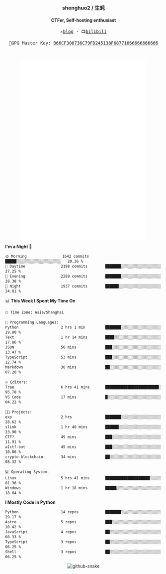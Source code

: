 <h3 align="center"> shenghuo2 / 生蚝 </h3>
<h4 align="center" >CTFer, Self-hosting enthusiast</h3>


<p align="center">
  <samp>
    ✍️<a href="https://blog.shenghuo2.top/">blog</a> -
    📺<a href="https://space.bilibili.com/85894935">bilibili</a>
  </samp>
</p>
<p align="center">
  <samp>
     🔐GPG Master Key: <a align="center" href="https://github.com/shenghuo2.gpg">B66CF308736C79FD245138F68771666666666666</a>
  </samp>
</p>
<br>
<p align="center">
  <a href="https://github.com/shenghuo2">
    <img width="400" align="top" src="https://github.com/shenghuo2/shenghuo2/blob/main/metrics.left.svg" />
  </a>
  <a href="https://github.com/shenghuo2">
    <img width="400" align="top" src="https://github.com/shenghuo2/shenghuo2/blob/main/metrics.right.svg" />
  </a>
</p>


<!--START_SECTION:waka-->
**I'm a Night 🦉** 

```text
🌞 Morning                1642 commits        █████░░░░░░░░░░░░░░░░░░░░   20.36 % 
🌆 Daytime                2198 commits        ███████░░░░░░░░░░░░░░░░░░   27.25 % 
🌃 Evening                2289 commits        ███████░░░░░░░░░░░░░░░░░░   28.38 % 
🌙 Night                  1937 commits        ██████░░░░░░░░░░░░░░░░░░░   24.01 % 
```


📊 **This Week I Spent My Time On** 

```text
🕑︎ Time Zone: Asia/Shanghai

💬 Programming Languages: 
Python                   2 hrs 1 min         ███████░░░░░░░░░░░░░░░░░░   29.00 % 
Text                     1 hr 14 mins        ████░░░░░░░░░░░░░░░░░░░░░   17.86 % 
JSON                     56 mins             ███░░░░░░░░░░░░░░░░░░░░░░   13.47 % 
TypeScript               53 mins             ███░░░░░░░░░░░░░░░░░░░░░░   12.74 % 
Markdown                 30 mins             ██░░░░░░░░░░░░░░░░░░░░░░░   07.20 % 

🔥 Editors: 
Trae                     6 hrs 41 mins       ████████████████████████░   95.78 % 
VS Code                  17 mins             █░░░░░░░░░░░░░░░░░░░░░░░░   04.22 % 

🐱‍💻 Projects: 
exp                      2 hrs               ███████░░░░░░░░░░░░░░░░░░   28.62 % 
slink                    1 hr 40 mins        ██████░░░░░░░░░░░░░░░░░░░   23.90 % 
CTF?                     49 mins             ███░░░░░░░░░░░░░░░░░░░░░░   11.91 % 
a1ctf-bot                45 mins             ███░░░░░░░░░░░░░░░░░░░░░░   10.86 % 
crypto-blockchain        34 mins             ██░░░░░░░░░░░░░░░░░░░░░░░   08.32 % 

💻 Operating System: 
Linux                    5 hrs 41 mins       ████████████████████░░░░░   81.36 % 
Windows                  1 hr 18 mins        █████░░░░░░░░░░░░░░░░░░░░   18.64 % 
```

**I Mostly Code in Python** 

```text
Python                   14 repos            ███████░░░░░░░░░░░░░░░░░░   29.17 % 
Astro                    5 repos             ███░░░░░░░░░░░░░░░░░░░░░░   10.42 % 
JavaScript               4 repos             ██░░░░░░░░░░░░░░░░░░░░░░░   08.33 % 
TypeScript               3 repos             ██░░░░░░░░░░░░░░░░░░░░░░░   06.25 % 
Shell                    3 repos             ██░░░░░░░░░░░░░░░░░░░░░░░   06.25 % 
```




<!--END_SECTION:waka-->


<div align="center">
  <picture>
    <source media="(prefers-color-scheme: dark)" srcset="https://gist.githubusercontent.com/shenghuo2/bfce20b14ab0484cef03bae6e60e0b3a/raw/github-snake-dark.svg" />
    <source media="(prefers-color-scheme: light)" srcset="https://gist.githubusercontent.com/shenghuo2/bfce20b14ab0484cef03bae6e60e0b3a/raw/github-snake.svg" />
    <img alt="github-snake" src="https://gist.githubusercontent.com/shenghuo2/bfce20b14ab0484cef03bae6e60e0b3a/raw/github-snake.svg" />
  </picture>
</div>

<!--
**shenghuo2/shenghuo2** is a ✨ _special_ ✨ repository because its `README.md` (this file) appears on your GitHub profile.

Here are some ideas to get you started:

- 🔭 I’m currently working on ...
- 🌱 I’m currently learning ...
- 👯 I’m looking to collaborate on ...
- 🤔 I’m looking for help with ...
- 💬 Ask me about ...
- 📫 How to reach me: ...
- 😄 Pronouns: ...
- ⚡ Fun fact: ...
-->
